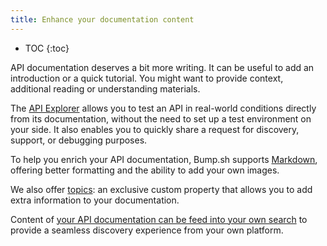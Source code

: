 ```yaml
---
title: Enhance your documentation content
---
```


- TOC
{:toc}

API documentation deserves a bit more writing. It can be useful to add an introduction or a quick tutorial. You might want to provide context, additional reading or understanding materials.

The [API Explorer](/help/documentation-experience/api-explorer/) allows you to test an API in real-world conditions directly from its documentation, without the need to set up a test environment on your side. It also enables you to quickly share a request for discovery, support, or debugging purposes.

To help you enrich your API documentation, Bump.sh supports [Markdown](/help/documentation-experience/markdown-support/), offering better formatting and the ability to add your own images.

We also offer [topics](/help/documentation-experience/topics/): an exclusive custom property that allows you to add extra information to your documentation.

Content of [your API documentation can be feed into your own search](/help/documentation-experience/search-integration/) to provide a seamless discovery experience from your own platform.